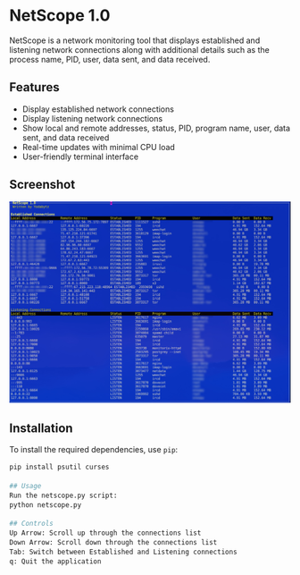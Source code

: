 # NetScope 1.0

NetScope is a network monitoring tool that displays established and listening network connections along with additional details such as the process name, PID, user, data sent, and data received.

## Features

- Display established network connections
- Display listening network connections
- Show local and remote addresses, status, PID, program name, user, data sent, and data received
- Real-time updates with minimal CPU load
- User-friendly terminal interface

## Screenshot
![alt Scrrenshot of NetScope in action](https://raw.githubusercontent.com/yodabytz/netscope/main/netscope.jpg?raw=true)

## Installation

To install the required dependencies, use `pip`:

```sh
pip install psutil curses

## Usage
Run the netscope.py script:
python netscope.py

## Controls
Up Arrow: Scroll up through the connections list
Down Arrow: Scroll down through the connections list
Tab: Switch between Established and Listening connections
q: Quit the application

